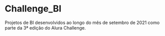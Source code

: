 # Challenge_BI
Projetos de BI desenvolvidos ao longo do mês de setembro de 2021 como parte da 3ª edição do Alura Challenge.
